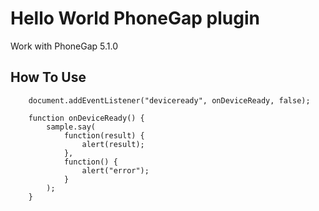 # Hello World PhoneGap plugin
Work with PhoneGap 5.1.0

## How To Use

        document.addEventListener("deviceready", onDeviceReady, false);

        function onDeviceReady() {        
            sample.say( 
                function(result) {
                    alert(result);
                },
                function() {
                    alert("error");
                }
            );
        }